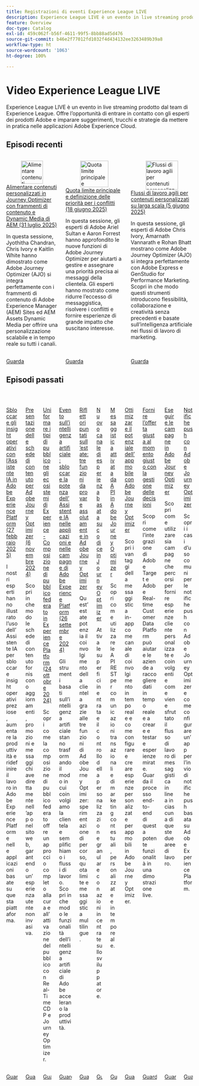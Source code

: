 ```yaml
---
title: Registrazioni di eventi Experience League LIVE
description: Experience League LIVE è un evento in live streaming prodotto dal team di Experience League. Offre l’opportunità di entrare in contatto con gli esperti dei prodotti Adobe e imparare suggerimenti, trucchi e strategie da mettere in pratica nelle applicazioni Adobe Experience Cloud.
feature: Overview
doc-type: Catalog
exl-id: 459c062f-b56f-4611-99f5-8bb88ad5d476
source-git-commit: b46e2f77012fd1032f4d434132ee3263489b39a8
workflow-type: ht
source-wordcount: '1063'
ht-degree: 100%

---
```


# Video Experience League LIVE

Experience League LIVE è un evento in live streaming prodotto dal team di Experience League. Offre l’opportunità di entrare in contatto con gli esperti dei prodotti Adobe e imparare suggerimenti, trucchi e strategie da mettere in pratica nelle applicazioni Adobe Experience Cloud.

## Episodi recenti

<!-- CARDS
* https://experienceleague.adobe.com/it/docs/events/experience-league-live-recordings/episodes/exl-live-episode-07-31-25
    {title = Fueling Personalized Content in Journey Optimizer with AEM Content Fragments and Dynamic Media (July 31 2025)}
    {description = In this session, Jyothitha Chandran, Chris Ivory, and Kaitlin White showcased how Adobe Journey Optimizer (AJO) integrates seamlessly with Adobe Experience Manager (AEM) Sites Content Fragments and AEM Assets Dynamic Media to deliver scalable, real-time personalization across every channel.}
* https://experienceleague.adobe.com/it/docs/events/experience-league-live-recordings/episodes/exl-live-episode-06-18-25
  {title = Master Frequency Capping & Conflict Prioritization (June 18, 2025)}
  {description = In this session, Adobe experts Ariel Sultan and Aaron Forrest dove into new features in Adobe Journey Optimizer to help you govern and prioritize customer messages with precision. They showed how to reduce messaging fatigue, resolve conflicts, and deliver impactful experiences that resonate. }
* https://experienceleague.adobe.com/it/docs/events/experience-league-live-recordings/episodes/exl-live-episode-40-2024-10-24
     {title = Agile Workflows for Personalized Content at Scale (June 05, 2025)}
     {description = In this session, Adobe experts Chris Ivory, Amarnath Vannarath, and Rohan Bhatt showcase how Adobe Journey Optimizer (AJO) seamlessly integrates with Adobe Express and GenStudio for Performance Marketing. Learn how these tools bring unparalleled flexibility, collaboration, and AI-powered creativity to your marketing workflows.}
-->
<!-- START CARDS HTML - DO NOT MODIFY BY HAND -->
<div class="columns">
    <div class="column is-half-tablet is-half-desktop is-one-third-widescreen" aria-label="Fueling Personalized Content in Journey Optimizer with AEM Content Fragments and Dynamic Media (July 31 2025)">
        <div class="card" style="height: 100%; display: flex; flex-direction: column; height: 100%;">
            <div class="card-image">
                <figure class="image x-is-16by9">
                    <a href="https://experienceleague.adobe.com/it/docs/events/experience-league-live-recordings/episodes/exl-live-episode-07-31-25" title="Alimentare contenuti personalizzati in Journey Optimizer con frammenti di contenuto e Dynamic Media di AEM (31 luglio 2025)" target="_blank" rel="referrer">
                        <img class="is-bordered-r-small" src="https://video.tv.adobe.com/v/3470355/?format=jpeg&nocache=1755910899888" alt="Alimentare contenuti personalizzati in Journey Optimizer con frammenti di contenuto e Dynamic Media di AEM (31 luglio 2025)"
                             style="width: 100%; aspect-ratio: 16 / 9; object-fit: cover; overflow: hidden; display: block; margin: auto;">
                    </a>
                </figure>
            </div>
            <div class="card-content is-padded-small" style="display: flex; flex-direction: column; flex-grow: 1; justify-content: space-between;">
                <div class="top-card-content">
                    <p class="headline is-size-6 has-text-weight-bold">
                        <a href="https://experienceleague.adobe.com/it/docs/events/experience-league-live-recordings/episodes/exl-live-episode-07-31-25" target="_blank" rel="referrer" title="Alimentare contenuti personalizzati in Journey Optimizer con frammenti di contenuto e Dynamic Media di AEM (31 luglio 2025)">Alimentare contenuti personalizzati in Journey Optimizer con frammenti di contenuto e Dynamic Media di AEM (31 luglio 2025)</a>
                    </p>
                    <p class="is-size-6">In questa sessione, Jyothitha Chandran, Chris Ivory e Kaitlin White hanno dimostrato come Adobe Journey Optimizer (AJO) si integra perfettamente con i frammenti di contenuto di Adobe Experience Manager (AEM) Sites ed AEM Assets Dynamic Media per offrire una personalizzazione scalabile e in tempo reale su tutti i canali.</p>
                </div>
                <a href="https://experienceleague.adobe.com/it/docs/events/experience-league-live-recordings/episodes/exl-live-episode-07-31-25" target="_blank" rel="referrer" class="spectrum-Button spectrum-Button--outline spectrum-Button--primary spectrum-Button--sizeM" style="align-self: flex-start; margin-top: 1rem;">
                    <span class="spectrum-Button-label has-no-wrap has-text-weight-bold">Guarda</span>
                </a>
            </div>
        </div>
    </div>
    <div class="column is-half-tablet is-half-desktop is-one-third-widescreen" aria-label="Master Frequency Capping & Conflict Prioritization (June 18, 2025)">
        <div class="card" style="height: 100%; display: flex; flex-direction: column; height: 100%;">
            <div class="card-image">
                <figure class="image x-is-16by9">
                    <a href="https://experienceleague.adobe.com/it/docs/events/experience-league-live-recordings/episodes/exl-live-episode-06-18-25" title="Quota limite principale e definizione delle priorità in caso di conflitti (18 giugno 2025)" target="_blank" rel="referrer">
                        <img class="is-bordered-r-small" src="https://video.tv.adobe.com/v/3464052/?format=jpeg&nocache=1755910899892" alt="Quota limite principale e definizione delle priorità in caso di conflitti (18 giugno 2025)"
                             style="width: 100%; aspect-ratio: 16 / 9; object-fit: cover; overflow: hidden; display: block; margin: auto;">
                    </a>
                </figure>
            </div>
            <div class="card-content is-padded-small" style="display: flex; flex-direction: column; flex-grow: 1; justify-content: space-between;">
                <div class="top-card-content">
                    <p class="headline is-size-6 has-text-weight-bold">
                        <a href="https://experienceleague.adobe.com/it/docs/events/experience-league-live-recordings/episodes/exl-live-episode-06-18-25" target="_blank" rel="referrer" title="Quota limite principale e definizione delle priorità in caso di conflitti (18 giugno 2025)">Quota limite principale e definizione delle priorità per i conflitti (18 giugno 2025)</a>
                    </p>
                    <p class="is-size-6">In questa sessione, gli esperti di Adobe Ariel Sultan e Aaron Forrest hanno approfondito le nuove funzioni di Adobe Journey Optimizer per aiutarti a gestire e assegnare una priorità precisa ai messaggi della clientela. Gli esperti hanno mostrato come ridurre l’eccesso di messaggistica, risolvere i conflitti e fornire esperienze di grande impatto che suscitano interesse.</p>
                </div>
                <a href="https://experienceleague.adobe.com/it/docs/events/experience-league-live-recordings/episodes/exl-live-episode-06-18-25" target="_blank" rel="referrer" class="spectrum-Button spectrum-Button--outline spectrum-Button--primary spectrum-Button--sizeM" style="align-self: flex-start; margin-top: 1rem;">
                    <span class="spectrum-Button-label has-no-wrap has-text-weight-bold">Guarda</span>
                </a>
            </div>
        </div>
    </div>
    <div class="column is-half-tablet is-half-desktop is-one-third-widescreen" aria-label="Agile Workflows for Personalized Content at Scale (June 05, 2025)">
        <div class="card" style="height: 100%; display: flex; flex-direction: column; height: 100%;">
            <div class="card-image">
                <figure class="image x-is-16by9">
                    <a href="https://experienceleague.adobe.com/it/docs/events/experience-league-live-recordings/episodes/exl-live-episode-40-2024-10-24" title="Flussi di lavoro agili per contenuti personalizzati su larga scala (5 giugno 2025)" target="_blank" rel="referrer">
                        <img class="is-bordered-r-small" src="https://video.tv.adobe.com/v/3436457?format=jpeg&nocache=1755910899893" alt="Flussi di lavoro agili per contenuti personalizzati su larga scala (5 giugno 2025)"
                             style="width: 100%; aspect-ratio: 16 / 9; object-fit: cover; overflow: hidden; display: block; margin: auto;">
                    </a>
                </figure>
            </div>
            <div class="card-content is-padded-small" style="display: flex; flex-direction: column; flex-grow: 1; justify-content: space-between;">
                <div class="top-card-content">
                    <p class="headline is-size-6 has-text-weight-bold">
                        <a href="https://experienceleague.adobe.com/it/docs/events/experience-league-live-recordings/episodes/exl-live-episode-40-2024-10-24" target="_blank" rel="referrer" title="Flussi di lavoro agili per contenuti personalizzati su larga scala (5 giugno 2025)">Flussi di lavoro agili per contenuti personalizzati su larga scala (5 giugno 2025)</a>
                    </p>
                    <p class="is-size-6">In questa sessione, gli esperti di Adobe Chris Ivory, Amarnath Vannarath e Rohan Bhatt mostrano come Adobe Journey Optimizer (AJO) si integra perfettamente con Adobe Express e GenStudio for Performance Marketing. Scopri in che modo questi strumenti introducono flessibilità, collaborazione e creatività senza precedenti e basate sull’intelligenza artificiale nei flussi di lavoro di marketing.</p>
                </div>
                <a href="https://experienceleague.adobe.com/it/docs/events/experience-league-live-recordings/episodes/exl-live-episode-40-2024-10-24" target="_blank" rel="referrer" class="spectrum-Button spectrum-Button--outline spectrum-Button--primary spectrum-Button--sizeM" style="align-self: flex-start; margin-top: 1rem;">
                    <span class="spectrum-Button-label has-no-wrap has-text-weight-bold">Guarda</span>
                </a>
            </div>
        </div>
    </div>
</div>
<!-- END CARDS HTML - DO NOT MODIFY BY HAND -->



## Episodi passati

<!-- CARDS
* https://experienceleague.adobe.com/it/docs/events/experience-league-live-recordings/episodes/exl-live-episode-02-27-25
     {title = Unlocking operational insights with AI Assistant in Adobe Experience Platform (February 27, 2025)}
     {description = ur experts discussed how AI Assistant can unlock valuable operational insights, boosting productivity and redefining work in Adobe Experience Platform and its platform-based applications.}
* https://experienceleague.adobe.com/it/docs/events/experience-league-live-recordings/episodes/exl-live-episode-10-30-24
  {title = Unveiling Content Cards for Adobe Journey Optimizer (November 6, 2024)}
  {description = Learn how Content Cards deliver key updates, promotions, and messages seamlessly within your app or website, ensuring a non-intrusive user experience. }
* https://experienceleague.adobe.com/it/docs/events/experience-league-live-recordings/episodes/exl-live-episode-40-2024-10-24
     {title = Harmonize Audiences in Experience Ecosystems - Federated Audience Composition in Experience Platform (October 24, 2024)}
     {description = Learn about Federated Audience Composition provides a comprehensive approach to audience curation and activation with Real-Time CDP and Journey Optimizer.}
* https://experienceleague.adobe.com/it/docs/events/experience-league-live-recordings/episodes/exl-live-episode-09-26-24
    {title = AI Bash - Unlocking the Power of AI Assistant in Adobe Experience Platform Applications and Campaign (September 26, 2024)}
    {description = AI-driven tools are transforming the way we engage customers and streamline workflows. Learn how Adobe's AI capabilities will accelerate your productivity.}
* https://experienceleague.adobe.com/it/docs/events/experience-league-live-recordings/episodes/exl-live-episode-08-28-24 
* https://experienceleague.adobe.com/it/docs/events/experience-league-live-recordings/episodes/exl-live-episode-04-24-24
* https://experienceleague.adobe.com/docs/events/experience-league-live-recordings/episodes/exl-live-episode-8-23-23.html?lang=it 
* https://experienceleague.adobe.com/docs/events/experience-league-live-recordings/episodes/exl-live-episode-5-24-23.html?lang=it
* https://experienceleague.adobe.com/docs/events/experience-league-live-recordings/episodes/exl-live-episode-10-25-22.html?lang=it
  {description = Learn how integrating Adobe Target and Adobe Real-time Customer Data Platform can help businesses collect data in real time, and create and test targeted experiences. See the end to end process of this powerful capability in a live demonstration.}
* https://experienceleague.adobe.com/docs/events/experience-league-live-recordings/episodes/exl-live-episode-09-22-22.html?lang=it
    {description = Learn how to use both Campaigns and Journeys to deliver compelling personalized customer experiences and how the in-line messaging workflow is leveraged in each of these two canvases.}
* https://experienceleague.adobe.com/docs/events/experience-league-live-recordings/episodes/exl-live-episode-05-12-22.html?lang=it
    {description = Learn about the common use cases for push notification with Adobe Journey Optimizer and dive into the technical details on how to configure an app for Push powered by Adobe Experience Platform.}
-->
<!-- START CARDS HTML - DO NOT MODIFY BY HAND -->
<div class="columns">
    <div class="column is-half-tablet is-half-desktop is-one-third-widescreen" aria-label="Unlocking operational insights with AI Assistant in Adobe Experience Platform (February 27, 2025)">
        <div class="card" style="height: 100%; display: flex; flex-direction: column; height: 100%;">
            <div class="card-image">
                <figure class="image x-is-16by9">
                    <a href="https://experienceleague.adobe.com/it/docs/events/experience-league-live-recordings/episodes/exl-live-episode-02-27-25" title="Sbloccare gli insight operativi con l’Assistente IA in Adobe Experience Platform (27 febbraio 2025)" target="_blank" rel="referrer">
                        <img class="is-bordered-r-small" src="https://video.tv.adobe.com/v/3448635/?format=jpeg&nocache=1755910900667" alt="Sbloccare gli insight operativi con l’Assistente IA in Adobe Experience Platform (27 febbraio 2025)"
                             style="width: 100%; aspect-ratio: 16 / 9; object-fit: cover; overflow: hidden; display: block; margin: auto;">
                    </a>
                </figure>
            </div>
            <div class="card-content is-padded-small" style="display: flex; flex-direction: column; flex-grow: 1; justify-content: space-between;">
                <div class="top-card-content">
                    <p class="headline is-size-6 has-text-weight-bold">
                        <a href="https://experienceleague.adobe.com/it/docs/events/experience-league-live-recordings/episodes/exl-live-episode-02-27-25" target="_blank" rel="referrer" title="Sbloccare gli insight operativi con l’Assistente IA in Adobe Experience Platform (27 febbraio 2025)">Sbloccare gli insight operativi con l’Assistente IA in Adobe Experience Platform (27 febbraio 2025)</a>
                    </p>
                    <p class="is-size-6">I nostri esperti hanno illustrato l’uso dell’Assistente IA per sbloccare insight operativi preziose, aumentare la produttività e ridefinire il lavoro in Adobe Experience Platform e nelle applicazioni basate su questa piattaforma.</p>
                </div>
                <a href="https://experienceleague.adobe.com/it/docs/events/experience-league-live-recordings/episodes/exl-live-episode-02-27-25" target="_blank" rel="referrer" class="spectrum-Button spectrum-Button--outline spectrum-Button--primary spectrum-Button--sizeM" style="align-self: flex-start; margin-top: 1rem;">
                    <span class="spectrum-Button-label has-no-wrap has-text-weight-bold">Guarda</span>
                </a>
            </div>
        </div>
    </div>
    <div class="column is-half-tablet is-half-desktop is-one-third-widescreen" aria-label="Unveiling Content Cards for Adobe Journey Optimizer (November 6, 2024)">
        <div class="card" style="height: 100%; display: flex; flex-direction: column; height: 100%;">
            <div class="card-image">
                <figure class="image x-is-16by9">
                    <a href="https://experienceleague.adobe.com/it/docs/events/experience-league-live-recordings/episodes/exl-live-episode-10-30-24" title="Presentazione delle schede di contenuti per Adobe Journey Optimizer (6 novembre 2024)" target="_blank" rel="referrer">
                        <img class="is-bordered-r-small" src="https://video.tv.adobe.com/v/3436281/?format=jpeg&nocache=1755910900634" alt="Presentazione delle schede di contenuti per Adobe Journey Optimizer (6 novembre 2024)"
                             style="width: 100%; aspect-ratio: 16 / 9; object-fit: cover; overflow: hidden; display: block; margin: auto;">
                    </a>
                </figure>
            </div>
            <div class="card-content is-padded-small" style="display: flex; flex-direction: column; flex-grow: 1; justify-content: space-between;">
                <div class="top-card-content">
                    <p class="headline is-size-6 has-text-weight-bold">
                        <a href="https://experienceleague.adobe.com/it/docs/events/experience-league-live-recordings/episodes/exl-live-episode-10-30-24" target="_blank" rel="referrer" title="Presentazione delle schede di contenuti per Adobe Journey Optimizer (6 novembre 2024)">Presentazione delle schede di contenuto per Adobe Journey Optimizer (6 novembre 2024)</a>
                    </p>
                    <p class="is-size-6">Scopri in che modo le schede di contenuto forniscono aggiornamenti, promozioni e messaggi chiave direttamente nell’app o nel sito web, garantendo un’esperienza utente non invasiva.</p>
                </div>
                <a href="https://experienceleague.adobe.com/it/docs/events/experience-league-live-recordings/episodes/exl-live-episode-10-30-24" target="_blank" rel="referrer" class="spectrum-Button spectrum-Button--outline spectrum-Button--primary spectrum-Button--sizeM" style="align-self: flex-start; margin-top: 1rem;">
                    <span class="spectrum-Button-label has-no-wrap has-text-weight-bold">Guarda</span>
                </a>
            </div>
        </div>
    </div>
    <div class="column is-half-tablet is-half-desktop is-one-third-widescreen" aria-label="Harmonize Audiences in Experience Ecosystems - Federated Audience Composition in Experience Platform (October 24, 2024)">
        <div class="card" style="height: 100%; display: flex; flex-direction: column; height: 100%;">
            <div class="card-image">
                <figure class="image x-is-16by9">
                    <a href="https://experienceleague.adobe.com/it/docs/events/experience-league-live-recordings/episodes/exl-live-episode-40-2024-10-24" title="Uniformare i tipi di pubblico negli ecosistemi di Experience - Composizione di pubblico federato in Experience Platform (24 ottobre 2024)" target="_blank" rel="referrer">
                        <img class="is-bordered-r-small" src="https://video.tv.adobe.com/v/3436457?format=jpeg&nocache=1755910900679" alt="Uniformare i tipi di pubblico negli ecosistemi di Experience - Composizione di pubblico federato in Experience Platform (24 ottobre 2024)"
                             style="width: 100%; aspect-ratio: 16 / 9; object-fit: cover; overflow: hidden; display: block; margin: auto;">
                    </a>
                </figure>
            </div>
            <div class="card-content is-padded-small" style="display: flex; flex-direction: column; flex-grow: 1; justify-content: space-between;">
                <div class="top-card-content">
                    <p class="headline is-size-6 has-text-weight-bold">
                        <a href="https://experienceleague.adobe.com/it/docs/events/experience-league-live-recordings/episodes/exl-live-episode-40-2024-10-24" target="_blank" rel="referrer" title="Uniformare i tipi di pubblico negli ecosistemi di Experience - Composizione di pubblico federato in Experience Platform (24 ottobre 2024)">Uniformare i tipi di pubblico negli ecosistemi di Experience - Composizione di pubblico federato in Experience Platform (24 ottobre 2024)</a>
                    </p>
                    <p class="is-size-6">Scopri come la composizione di pubblico federato offre un approccio completo alla cura e all’attivazione del pubblico con Real-Time CDP e Journey Optimizer.</p>
                </div>
                <a href="https://experienceleague.adobe.com/it/docs/events/experience-league-live-recordings/episodes/exl-live-episode-40-2024-10-24" target="_blank" rel="referrer" class="spectrum-Button spectrum-Button--outline spectrum-Button--primary spectrum-Button--sizeM" style="align-self: flex-start; margin-top: 1rem;">
                    <span class="spectrum-Button-label has-no-wrap has-text-weight-bold">Guarda</span>
                </a>
            </div>
        </div>
    </div>
    <div class="column is-half-tablet is-half-desktop is-one-third-widescreen" aria-label="AI Bash - Unlocking the Power of AI Assistant in Adobe Experience Platform Applications and Campaign (September 26, 2024)">
        <div class="card" style="height: 100%; display: flex; flex-direction: column; height: 100%;">
            <div class="card-image">
                <figure class="image x-is-16by9">
                    <a href="https://experienceleague.adobe.com/it/docs/events/experience-league-live-recordings/episodes/exl-live-episode-09-26-24" title="Evento sull’intelligenza artificiale: sbloccare la potenza dell’Assistente IA nelle applicazioni e nelle campagne di Adobe Experience Platform (26 settembre 2024)" target="_blank" rel="referrer">
                        <img class="is-bordered-r-small" src="https://video.tv.adobe.com/v/3434781/?format=jpeg&nocache=1755910900673" alt="Evento sull’intelligenza artificiale: sbloccare la potenza dell’Assistente IA nelle applicazioni e nelle campagne di Adobe Experience Platform (26 settembre 2024)"
                             style="width: 100%; aspect-ratio: 16 / 9; object-fit: cover; overflow: hidden; display: block; margin: auto;">
                    </a>
                </figure>
            </div>
            <div class="card-content is-padded-small" style="display: flex; flex-direction: column; flex-grow: 1; justify-content: space-between;">
                <div class="top-card-content">
                    <p class="headline is-size-6 has-text-weight-bold">
                        <a href="https://experienceleague.adobe.com/it/docs/events/experience-league-live-recordings/episodes/exl-live-episode-09-26-24" target="_blank" rel="referrer" title="Evento sull’intelligenza artificiale: sbloccare la potenza dell’Assistente IA nelle applicazioni e nelle campagne di Adobe Experience Platform (26 settembre 2024)">Evento sull’intelligenza artificiale: sbloccare la potenza dell’Assistente IA nelle applicazioni e nelle campagne di Adobe Experience Platform (26 settembre 2024)</a>
                    </p>
                    <p class="is-size-6">Gli strumenti basati sull’intelligenza artificiale stanno trasformando il modo in cui coinvolgiamo la clientela e semplifichiamo i flussi di lavoro. Scopri in che modo le funzionalità dell’intelligenza artificiale di Adobe accelerano la produttività.</p>
                </div>
                <a href="https://experienceleague.adobe.com/it/docs/events/experience-league-live-recordings/episodes/exl-live-episode-09-26-24" target="_blank" rel="referrer" class="spectrum-Button spectrum-Button--outline spectrum-Button--primary spectrum-Button--sizeM" style="align-self: flex-start; margin-top: 1rem;">
                    <span class="spectrum-Button-label has-no-wrap has-text-weight-bold">Guarda</span>
                </a>
            </div>
        </div>
    </div>
    <div class="column is-half-tablet is-half-desktop is-one-third-widescreen" aria-label="Summer Spotlight - Three must try features in Adobe Journey Optimizer">
        <div class="card" style="height: 100%; display: flex; flex-direction: column; height: 100%;">
            <div class="card-image">
                <figure class="image x-is-16by9">
                    <a href="https://experienceleague.adobe.com/it/docs/events/experience-league-live-recordings/episodes/exl-live-episode-08-28-24" title="Riflettori puntati sull’estate: tre funzioni da provare assolutamente in Adobe Journey Optimizer" target="_blank" rel="referrer">
                        <img class="is-bordered-r-small" src="https://video.tv.adobe.com/v/3433225/?format=jpeg&nocache=1755910900684" alt="Riflettori puntati sull’estate: tre funzioni da provare assolutamente in Adobe Journey Optimizer"
                             style="width: 100%; aspect-ratio: 16 / 9; object-fit: cover; overflow: hidden; display: block; margin: auto;">
                    </a>
                </figure>
            </div>
            <div class="card-content is-padded-small" style="display: flex; flex-direction: column; flex-grow: 1; justify-content: space-between;">
                <div class="top-card-content">
                    <p class="headline is-size-6 has-text-weight-bold">
                        <a href="https://experienceleague.adobe.com/it/docs/events/experience-league-live-recordings/episodes/exl-live-episode-08-28-24" target="_blank" rel="referrer" title="Riflettori puntati sull’estate: tre funzioni da provare assolutamente in Adobe Journey Optimizer">Riflettori puntati sull’estate: tre funzioni da provare assolutamente in Adobe Journey Optimizer</a>
                    </p>
                    <p class="is-size-6">Quest’estate potenzia il coinvolgimento della clientela grazie alle tre funzioni di Adobe Journey Optimizer: sperimentazione di percorso, quota limite e messaggistica multilingue.</p>
                </div>
                <a href="https://experienceleague.adobe.com/it/docs/events/experience-league-live-recordings/episodes/exl-live-episode-08-28-24" target="_blank" rel="referrer" class="spectrum-Button spectrum-Button--outline spectrum-Button--primary spectrum-Button--sizeM" style="align-self: flex-start; margin-top: 1rem;">
                    <span class="spectrum-Button-label has-no-wrap has-text-weight-bold">Guarda</span>
                </a>
            </div>
        </div>
    </div>
    <div class="column is-half-tablet is-half-desktop is-one-third-widescreen" aria-label="New Code-Based Experience Channel in Journey Optimizer">
        <div class="card" style="height: 100%; display: flex; flex-direction: column; height: 100%;">
            <div class="card-image">
                <figure class="image x-is-16by9">
                    <a href="https://experienceleague.adobe.com/it/docs/events/experience-league-live-recordings/episodes/exl-live-episode-04-24-24" title="Nuovo canale di esperienza basata su codice in Journey Optimizer" target="_blank" rel="referrer">
                        <img class="is-bordered-r-small" src="https://video.tv.adobe.com/v/3428095/?format=jpeg&nocache=1755910900690" alt="Nuovo canale di esperienza basata su codice in Journey Optimizer"
                             style="width: 100%; aspect-ratio: 16 / 9; object-fit: cover; overflow: hidden; display: block; margin: auto;">
                    </a>
                </figure>
            </div>
            <div class="card-content is-padded-small" style="display: flex; flex-direction: column; flex-grow: 1; justify-content: space-between;">
                <div class="top-card-content">
                    <p class="headline is-size-6 has-text-weight-bold">
                        <a href="https://experienceleague.adobe.com/it/docs/events/experience-league-live-recordings/episodes/exl-live-episode-04-24-24" target="_blank" rel="referrer" title="Nuovo canale di esperienza basata su codice in Journey Optimizer">Nuovo canale di esperienza basata su codice in Journey Optimizer</a>
                    </p>
                    <p class="is-size-6">Attiva le superfici in entrata e il controllo della personalizzazione granulare con azioni incentrate sullo sviluppatore.</p>
                </div>
                <a href="https://experienceleague.adobe.com/it/docs/events/experience-league-live-recordings/episodes/exl-live-episode-04-24-24" target="_blank" rel="referrer" class="spectrum-Button spectrum-Button--outline spectrum-Button--primary spectrum-Button--sizeM" style="align-self: flex-start; margin-top: 1rem;">
                    <span class="spectrum-Button-label has-no-wrap has-text-weight-bold">Guarda</span>
                </a>
            </div>
        </div>
    </div>
    <div class="column is-half-tablet is-half-desktop is-one-third-widescreen" aria-label="API Triggered Messaging in Adobe Journey Optimizer">
        <div class="card" style="height: 100%; display: flex; flex-direction: column; height: 100%;">
            <div class="card-image">
                <figure class="image x-is-16by9">
                    <a href="https://experienceleague.adobe.com/docs/events/experience-league-live-recordings/episodes/exl-live-episode-8-23-23.html?lang=it-IT" title="Messaggistica attivata da API in Adobe Journey Optimizer" target="_blank" rel="referrer">
                        <img class="is-bordered-r-small" src="https://video.tv.adobe.com/v/3422169/?format=jpeg&nocache=1755910901146" alt="Messaggistica attivata da API in Adobe Journey Optimizer"
                             style="width: 100%; aspect-ratio: 16 / 9; object-fit: cover; overflow: hidden; display: block; margin: auto;">
                    </a>
                </figure>
            </div>
            <div class="card-content is-padded-small" style="display: flex; flex-direction: column; flex-grow: 1; justify-content: space-between;">
                <div class="top-card-content">
                    <p class="headline is-size-6 has-text-weight-bold">
                        <a href="https://experienceleague.adobe.com/docs/events/experience-league-live-recordings/episodes/exl-live-episode-8-23-23.html?lang=it-IT" target="_blank" rel="referrer" title="Messaggistica attivata da API in Adobe Journey Optimizer">Messaggistica attivata da API in Adobe Journey Optimizer</a>
                    </p>
                    <p class="is-size-6">Scopri come utilizzare le API REST per comunicazioni transazionali e di marketing contestuali, personalizzate e in tempo reale.</p>
                </div>
                <a href="https://experienceleague.adobe.com/docs/events/experience-league-live-recordings/episodes/exl-live-episode-8-23-23.html?lang=it-IT" target="_blank" rel="referrer" class="spectrum-Button spectrum-Button--outline spectrum-Button--primary spectrum-Button--sizeM" style="align-self: flex-start; margin-top: 1rem;">
                    <span class="spectrum-Button-label has-no-wrap has-text-weight-bold">Guarda</span>
                </a>
            </div>
        </div>
    </div>
    <div class="column is-half-tablet is-half-desktop is-one-third-widescreen" aria-label="Maximize your mobile app's potential with Adobe Journey Optimizer">
        <div class="card" style="height: 100%; display: flex; flex-direction: column; height: 100%;">
            <div class="card-image">
                <figure class="image x-is-16by9">
                    <a href="https://experienceleague.adobe.com/docs/events/experience-league-live-recordings/episodes/exl-live-episode-5-24-23.html?lang=it-IT" title="Ottimizzare il potenziale dell’app mobile con Adobe Journey Optimizer" target="_blank" rel="referrer">
                        <img class="is-bordered-r-small" src="https://video.tv.adobe.com/v/3419194/?format=jpeg&nocache=1755910901034" alt="Ottimizzare il potenziale dell’app mobile con Adobe Journey Optimizer"
                             style="width: 100%; aspect-ratio: 16 / 9; object-fit: cover; overflow: hidden; display: block; margin: auto;">
                    </a>
                </figure>
            </div>
            <div class="card-content is-padded-small" style="display: flex; flex-direction: column; flex-grow: 1; justify-content: space-between;">
                <div class="top-card-content">
                    <p class="headline is-size-6 has-text-weight-bold">
                        <a href="https://experienceleague.adobe.com/docs/events/experience-league-live-recordings/episodes/exl-live-episode-5-24-23.html?lang=it-IT" target="_blank" rel="referrer" title="Ottimizzare il potenziale dell’app mobile con Adobe Journey Optimizer">Ottimizzare il potenziale dell’app mobile con Adobe Journey Optimizer</a>
                    </p>
                    <p class="is-size-6">Scopri i vantaggi della messaggistica in-app come canale di coinvolgimento in tempo reale e come configurare e creare esperienze personalizzate per app mobili in Adobe Journey Optimizer.</p>
                </div>
                <a href="https://experienceleague.adobe.com/docs/events/experience-league-live-recordings/episodes/exl-live-episode-5-24-23.html?lang=it-IT" target="_blank" rel="referrer" class="spectrum-Button spectrum-Button--outline spectrum-Button--primary spectrum-Button--sizeM" style="align-self: flex-start; margin-top: 1rem;">
                    <span class="spectrum-Button-label has-no-wrap has-text-weight-bold">Guarda</span>
                </a>
            </div>
        </div>
    </div>
    <div class="column is-half-tablet is-half-desktop is-one-third-widescreen" aria-label="Deliver the right offer at the right time with decision management">
        <div class="card" style="height: 100%; display: flex; flex-direction: column; height: 100%;">
            <div class="card-image">
                <figure class="image x-is-16by9">
                    <a href="https://experienceleague.adobe.com/docs/events/experience-league-live-recordings/episodes/exl-live-episode-10-25-22.html?lang=it-IT" title="Fornire l’offerta giusta al momento giusto con la gestione delle decisioni" target="_blank" rel="referrer">
                        <img class="is-bordered-r-small" src="https://video.tv.adobe.com/v/3410560/?format=jpeg&nocache=1755910901054" alt="Fornire l’offerta giusta al momento giusto con la gestione delle decisioni"
                             style="width: 100%; aspect-ratio: 16 / 9; object-fit: cover; overflow: hidden; display: block; margin: auto;">
                    </a>
                </figure>
            </div>
            <div class="card-content is-padded-small" style="display: flex; flex-direction: column; flex-grow: 1; justify-content: space-between;">
                <div class="top-card-content">
                    <p class="headline is-size-6 has-text-weight-bold">
                        <a href="https://experienceleague.adobe.com/docs/events/experience-league-live-recordings/episodes/exl-live-episode-10-25-22.html?lang=it-IT" target="_blank" rel="referrer" title="Fornire l’offerta giusta al momento giusto con la gestione delle decisioni">Fornire l’offerta giusta al momento giusto con la gestione delle decisioni</a>
                    </p>
                    <p class="is-size-6">Scopri come l’integrazione di Adobe Target e Adobe Real-time Customer Data Platform può aiutare le aziende a raccogliere dati in tempo reale e a creare e testare esperienze mirate. Guarda il processo end-to-end di questa potente funzionalità in una dimostrazione live.</p>
                </div>
                <a href="https://experienceleague.adobe.com/docs/events/experience-league-live-recordings/episodes/exl-live-episode-10-25-22.html?lang=it-IT" target="_blank" rel="referrer" class="spectrum-Button spectrum-Button--outline spectrum-Button--primary spectrum-Button--sizeM" style="align-self: flex-start; margin-top: 1rem;">
                    <span class="spectrum-Button-label has-no-wrap has-text-weight-bold">Guarda</span>
                </a>
            </div>
        </div>
    </div>
    <div class="column is-half-tablet is-half-desktop is-one-third-widescreen" aria-label="Execute your campaigns in Adobe Journey Optimizer">
        <div class="card" style="height: 100%; display: flex; flex-direction: column; height: 100%;">
            <div class="card-image">
                <figure class="image x-is-16by9">
                    <a href="https://experienceleague.adobe.com/docs/events/experience-league-live-recordings/episodes/exl-live-episode-09-22-22.html?lang=it-IT" title="Eseguire le campagne in Adobe Journey Optimizer" target="_blank" rel="referrer">
                        <img class="is-bordered-r-small" src="https://video.tv.adobe.com/v/3409504/?format=jpeg&nocache=1755910901038" alt="Eseguire le campagne in Adobe Journey Optimizer"
                             style="width: 100%; aspect-ratio: 16 / 9; object-fit: cover; overflow: hidden; display: block; margin: auto;">
                    </a>
                </figure>
            </div>
            <div class="card-content is-padded-small" style="display: flex; flex-direction: column; flex-grow: 1; justify-content: space-between;">
                <div class="top-card-content">
                    <p class="headline is-size-6 has-text-weight-bold">
                        <a href="https://experienceleague.adobe.com/docs/events/experience-league-live-recordings/episodes/exl-live-episode-09-22-22.html?lang=it-IT" target="_blank" rel="referrer" title="Eseguire le campagne in Adobe Journey Optimizer">Eseguire le campagne in Adobe Journey Optimizer</a>
                    </p>
                    <p class="is-size-6">Scopri come utilizzare sia campagne che percorsi per fornire esperienze cliente personalizzate e coinvolgenti e come viene sfruttato il flusso di lavoro di messaggistica in linea in ciascuna di queste due aree di lavoro.</p>
                </div>
                <a href="https://experienceleague.adobe.com/docs/events/experience-league-live-recordings/episodes/exl-live-episode-09-22-22.html?lang=it-IT" target="_blank" rel="referrer" class="spectrum-Button spectrum-Button--outline spectrum-Button--primary spectrum-Button--sizeM" style="align-self: flex-start; margin-top: 1rem;">
                    <span class="spectrum-Button-label has-no-wrap has-text-weight-bold">Guarda</span>
                </a>
            </div>
        </div>
    </div>
    <div class="column is-half-tablet is-half-desktop is-one-third-widescreen" aria-label="Push notifications with Adobe Journey Optimizer">
        <div class="card" style="height: 100%; display: flex; flex-direction: column; height: 100%;">
            <div class="card-image">
                <figure class="image x-is-16by9">
                    <a href="https://experienceleague.adobe.com/docs/events/experience-league-live-recordings/episodes/exl-live-episode-05-12-22.html?lang=it-IT" title="Notifiche push con Adobe Journey Optimizer" target="_blank" rel="referrer">
                        <img class="is-bordered-r-small" src="https://video.tv.adobe.com/v/342810/?format=jpeg&nocache=1755910901049" alt="Notifiche push con Adobe Journey Optimizer"
                             style="width: 100%; aspect-ratio: 16 / 9; object-fit: cover; overflow: hidden; display: block; margin: auto;">
                    </a>
                </figure>
            </div>
            <div class="card-content is-padded-small" style="display: flex; flex-direction: column; flex-grow: 1; justify-content: space-between;">
                <div class="top-card-content">
                    <p class="headline is-size-6 has-text-weight-bold">
                        <a href="https://experienceleague.adobe.com/docs/events/experience-league-live-recordings/episodes/exl-live-episode-05-12-22.html?lang=it-IT" target="_blank" rel="referrer" title="Notifiche push con Adobe Journey Optimizer">Notifiche push con Adobe Journey Optimizer</a>
                    </p>
                    <p class="is-size-6">Scopri i casi d’uso comuni per le notifiche push con Adobe Journey Optimizer e come configurare un’app per l’invio di notifiche push basata su Adobe Experience Platform.</p>
                </div>
                <a href="https://experienceleague.adobe.com/docs/events/experience-league-live-recordings/episodes/exl-live-episode-05-12-22.html?lang=it-IT" target="_blank" rel="referrer" class="spectrum-Button spectrum-Button--outline spectrum-Button--primary spectrum-Button--sizeM" style="align-self: flex-start; margin-top: 1rem;">
                    <span class="spectrum-Button-label has-no-wrap has-text-weight-bold">Guarda</span>
                </a>
            </div>
        </div>
    </div>
</div>
<!-- END CARDS HTML - DO NOT MODIFY BY HAND -->
